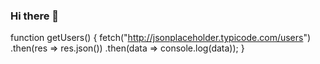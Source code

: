 ### Hi there 👋

<!--
**Wasiq08/Wasiq08** is a ✨ _special_ ✨ repository because its `README.md` (this file) appears on your GitHub profile.

Here are some ideas to get you started:

- 🔭 I’m currently working on ...
- 🌱 I’m currently learning ...
- 👯 I’m looking to collaborate on ...
- 🤔 I’m looking for help with ...
- 💬 Ask me about ...
- 📫 How to reach me: ...
- 😄 Pronouns: ...
- ⚡ Fun fact: ...
-->


function getUsers() {
  fetch("http://jsonplaceholder.typicode.com/users")
    .then(res => res.json())
    .then(data => console.log(data));
}
